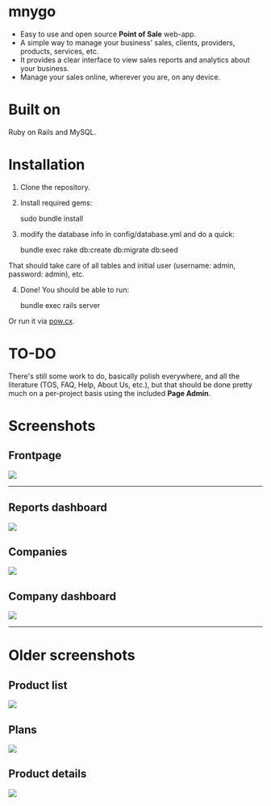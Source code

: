 # mnygo
* Easy to use and open source **Point of Sale** web-app.
* A simple way to manage your business' sales, clients, providers, products, services, etc.
* It provides a clear interface to view sales reports and analytics about your business.
* Manage your sales online, wherever you are, on any device.

# Built on
Ruby on Rails and MySQL.

# Installation
1) Clone the repository.

2) Install required gems:

    sudo bundle install

3) modify the database info in config/database.yml and do a quick:

    bundle exec rake db:create db:migrate db:seed

That should take care of all tables and initial user (username: admin, password: admin), etc.

4) Done!  You should be able to run:

    bundle exec rails server

Or run it via [pow.cx](http://pow.cx/).

# TO-DO

There's still some work to do, basically polish everywhere, and all the literature (TOS, FAQ, Help, About Us, etc.), but that should be done pretty much on a per-project basis using the included **Page Admin**.

# Screenshots

## Frontpage

![](http://i.imgur.com/4I3CW.png)

---

## Reports dashboard

![](http://i.imgur.com/PUIDI.png)

## Companies

![](http://i.imgur.com/qkKIl.png)

## Company dashboard

![](http://i.imgur.com/Xa61N.png)

---

# Older screenshots

## Product list

![](http://i.imgur.com/avsov.png)

## Plans

![](http://i.imgur.com/rIEV5.png)

## Product details

![](http://i.imgur.com/xGLLp.png)
